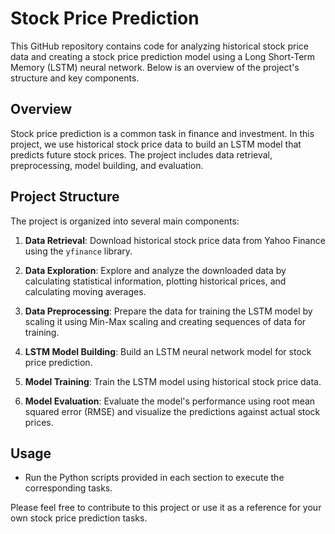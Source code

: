 # Stock Price Prediction

This GitHub repository contains code for analyzing historical stock price data and creating a stock price prediction model using a Long Short-Term Memory (LSTM) neural network. Below is an overview of the project's structure and key components.

## Overview

Stock price prediction is a common task in finance and investment. In this project, we use historical stock price data to build an LSTM model that predicts future stock prices. The project includes data retrieval, preprocessing, model building, and evaluation.

## Project Structure

The project is organized into several main components:

1. **Data Retrieval**: Download historical stock price data from Yahoo Finance using the `yfinance` library.

2. **Data Exploration**: Explore and analyze the downloaded data by calculating statistical information, plotting historical prices, and calculating moving averages.

3. **Data Preprocessing**: Prepare the data for training the LSTM model by scaling it using Min-Max scaling and creating sequences of data for training.

4. **LSTM Model Building**: Build an LSTM neural network model for stock price prediction.

5. **Model Training**: Train the LSTM model using historical stock price data.

6. **Model Evaluation**: Evaluate the model's performance using root mean squared error (RMSE) and visualize the predictions against actual stock prices.

## Usage

- Run the Python scripts provided in each section to execute the corresponding tasks.


Please feel free to contribute to this project or use it as a reference for your own stock price prediction tasks.

